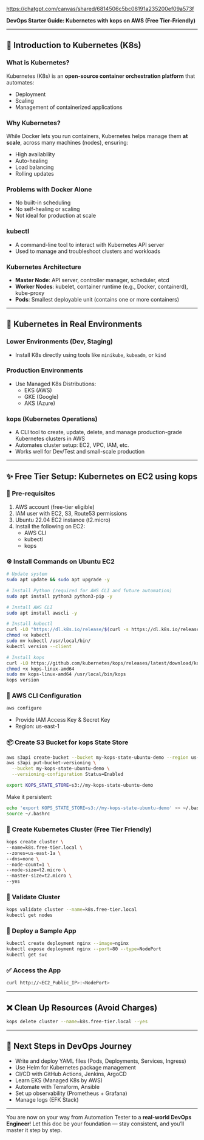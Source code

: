 https://chatgpt.com/canvas/shared/6814506c5bc08191a235200ef09a573f

**DevOps Starter Guide: Kubernetes with kops on AWS (Free Tier-Friendly)**

---

## 🚀 Introduction to Kubernetes (K8s)

### What is Kubernetes?

Kubernetes (K8s) is an **open-source container orchestration platform** that automates:

- Deployment
- Scaling
- Management of containerized applications

### Why Kubernetes?

While Docker lets you run containers, Kubernetes helps manage them **at scale**, across many machines (nodes), ensuring:

- High availability
- Auto-healing
- Load balancing
- Rolling updates

### Problems with Docker Alone

- No built-in scheduling
- No self-healing or scaling
- Not ideal for production at scale

### kubectl

- A command-line tool to interact with Kubernetes API server
- Used to manage and troubleshoot clusters and workloads

### Kubernetes Architecture

- **Master Node**: API server, controller manager, scheduler, etcd
- **Worker Nodes**: kubelet, container runtime (e.g., Docker, containerd), kube-proxy
- **Pods**: Smallest deployable unit (contains one or more containers)

---

## 🧰 Kubernetes in Real Environments

### Lower Environments (Dev, Staging)

- Install K8s directly using tools like `minikube`, `kubeadm`, or `kind`

### Production Environments

- Use Managed K8s Distributions:
  - EKS (AWS)
  - GKE (Google)
  - AKS (Azure)

### kops (Kubernetes Operations)

- A CLI tool to create, update, delete, and manage production-grade Kubernetes clusters in AWS
- Automates cluster setup: EC2, VPC, IAM, etc.
- Works well for Dev/Test and small-scale production

---

## ✨ Free Tier Setup: Kubernetes on EC2 using kops

### 📅 Pre-requisites

1. AWS account (free-tier eligible)
2. IAM user with EC2, S3, Route53 permissions
3. Ubuntu 22.04 EC2 instance (t2.micro)
4. Install the following on EC2:
   - AWS CLI
   - kubectl
   - kops

### ⚙️ Install Commands on Ubuntu EC2

```bash
# Update system
sudo apt update && sudo apt upgrade -y

# Install Python (required for AWS CLI and future automation)
sudo apt install python3 python3-pip -y

# Install AWS CLI
sudo apt install awscli -y

# Install kubectl
curl -LO "https://dl.k8s.io/release/$(curl -s https://dl.k8s.io/release/stable.txt)/bin/linux/amd64/kubectl"
chmod +x kubectl
sudo mv kubectl /usr/local/bin/
kubectl version --client

# Install kops
curl -LO https://github.com/kubernetes/kops/releases/latest/download/kops-linux-amd64
chmod +x kops-linux-amd64
sudo mv kops-linux-amd64 /usr/local/bin/kops
kops version
```

### 🔑 AWS CLI Configuration

```bash
aws configure
```

- Provide IAM Access Key & Secret Key
- Region: us-east-1

### 📦 Create S3 Bucket for kops State Store

```bash
aws s3api create-bucket --bucket my-kops-state-ubuntu-demo --region us-east-1
aws s3api put-bucket-versioning \
  --bucket my-kops-state-ubuntu-demo \
  --versioning-configuration Status=Enabled

export KOPS_STATE_STORE=s3://my-kops-state-ubuntu-demo
```

Make it persistent:

```bash
echo 'export KOPS_STATE_STORE=s3://my-kops-state-ubuntu-demo' >> ~/.bashrc
source ~/.bashrc
```

### 📆 Create Kubernetes Cluster (Free Tier Friendly)

```bash
kops create cluster \
--name=k8s.free-tier.local \
--zones=us-east-1a \
--dns=none \
--node-count=1 \
--node-size=t2.micro \
--master-size=t2.micro \
--yes
```

### 🌟 Validate Cluster

```bash
kops validate cluster --name=k8s.free-tier.local
kubectl get nodes
```

### 🌌 Deploy a Sample App

```bash
kubectl create deployment nginx --image=nginx
kubectl expose deployment nginx --port=80 --type=NodePort
kubectl get svc
```

### ✅ Access the App

```bash
curl http://<EC2_Public_IP>:<NodePort>
```

---

## ❌ Clean Up Resources (Avoid Charges)

```bash
kops delete cluster --name=k8s.free-tier.local --yes
```

---

## 🚀 Next Steps in DevOps Journey

- Write and deploy YAML files (Pods, Deployments, Services, Ingress)
- Use Helm for Kubernetes package management
- CI/CD with GitHub Actions, Jenkins, ArgoCD
- Learn EKS (Managed K8s by AWS)
- Automate with Terraform, Ansible
- Set up observability (Prometheus + Grafana)
- Manage logs (EFK Stack)

---

You are now on your way from Automation Tester to a **real-world DevOps Engineer**! Let this doc be your foundation — stay consistent, and you’ll master it step by step.

